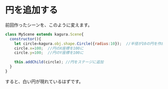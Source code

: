 # 円を追加する
前回作ったシーンを、このように変えます。
```js
class MyScene extends kagura.Scene{
  constructor(){
    let circle=kagura.obj.shape.Circle({radius:10});  //半径が10の円を作成
    circle.x=100;  //円のX座標を100に
    circle.y=100;  //円のY座標を100に
    
    this.addChild(circle); //円をステージに追加
  }
}
```
すると、白い円が現れているはずです。
